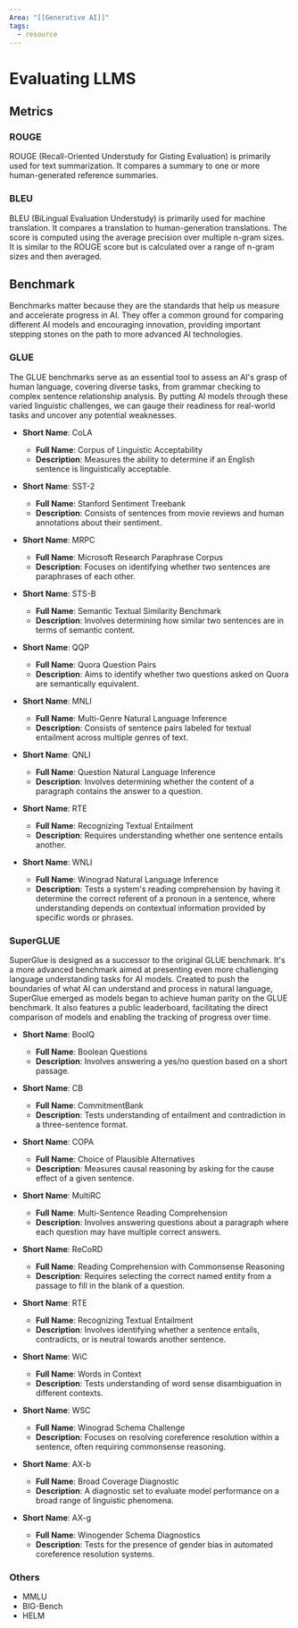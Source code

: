 ```yaml
---
Area: "[[Generative AI]]"
tags:
  - resource
---
```

# Evaluating LLMS

## Metrics

### ROUGE

ROUGE (Recall-Oriented Understudy for Gisting Evaluation) is primarily used
for text summarization. It compares a summary to one or more human-generated
reference summaries.

### BLEU

BLEU (BiLingual Evaluation Understudy) is primarily used for machine
translation. It compares a translation to human-generation translations.
The score is computed using the average precision over multiple n-gram sizes. It
is similar to the ROUGE score but is calculated over a range of n-gram sizes
and then averaged.

## Benchmark

Benchmarks matter because they are the standards that help us measure and
accelerate progress in AI. They offer a common ground for comparing
different AI models and encouraging innovation, providing important
stepping stones on the path to more advanced AI technologies.

### GLUE

The GLUE benchmarks serve as an essential tool to assess an AI's grasp of
human language, covering diverse tasks, from grammar checking to complex
sentence relationship analysis. By putting AI models through these varied
linguistic challenges, we can gauge their readiness for real-world tasks
and uncover any potential weaknesses.

* **Short Name**: CoLA
    * **Full Name**: Corpus of Linguistic Acceptability
    * **Description**: Measures the ability to determine if an English
     sentence is linguistically acceptable.

* **Short Name**: SST-2
    * **Full Name**: Stanford Sentiment Treebank
    * **Description**: Consists of sentences from movie reviews and human
     annotations about their sentiment.

* **Short Name**: MRPC
    * **Full Name**: Microsoft Research Paraphrase Corpus
    * **Description**: Focuses on identifying whether two sentences are
    paraphrases of each other.

* **Short Name**: STS-B
    * **Full Name**: Semantic Textual Similarity Benchmark
    * **Description**: Involves determining how similar two sentences are
     in terms of semantic content.

* **Short Name**: QQP
    * **Full Name**: Quora Question Pairs
    * **Description**: Aims to identify whether two questions asked on
     Quora are semantically equivalent.

* **Short Name**: MNLI
    * **Full Name**: Multi-Genre Natural Language Inference
    * **Description**: Consists of sentence pairs labeled for textual
     entailment across multiple genres of text.

* **Short Name**: QNLI
    * **Full Name**: Question Natural Language Inference
    * **Description**: Involves determining whether the content of a
     paragraph contains the answer to a question.

* **Short Name**: RTE
    * **Full Name**: Recognizing Textual Entailment
    * **Description**: Requires understanding whether one sentence entails another.

* **Short Name**: WNLI
    * **Full Name**: Winograd Natural Language Inference
    * **Description**: Tests a system's reading comprehension by having it
     determine the correct referent of a pronoun in a sentence, where
     understanding depends on contextual information provided by specific
      words or phrases.

### SuperGLUE

SuperGlue is designed as a successor to the original GLUE benchmark. It's
a more advanced benchmark aimed at presenting even more challenging
language understanding tasks for AI models. Created to push the boundaries
of what AI can understand and process in natural language, SuperGlue
emerged as models began to achieve human parity on the GLUE benchmark. It
also features a public leaderboard, facilitating the direct comparison of
models and enabling the tracking of progress over time.

* **Short Name**: BoolQ
    * **Full Name**: Boolean Questions
    * **Description**: Involves answering a yes/no question based on a short passage.

* **Short Name**: CB
    * **Full Name**: CommitmentBank
    * **Description**: Tests understanding of entailment and contradiction
    in a three-sentence format.

* **Short Name**: COPA
    * **Full Name**: Choice of Plausible Alternatives
    * **Description**: Measures causal reasoning by asking for the cause
    effect of a given sentence.

* **Short Name**: MultiRC
    * **Full Name**: Multi-Sentence Reading Comprehension
    * **Description**: Involves answering questions about a paragraph
     where each question may have multiple correct answers.

* **Short Name**: ReCoRD
    * **Full Name**: Reading Comprehension with Commonsense Reasoning
    * **Description**: Requires selecting the correct named entity from a
     passage to fill in the blank of a question.

* **Short Name**: RTE
    * **Full Name**: Recognizing Textual Entailment
    * **Description**: Involves identifying whether a sentence entails,
     contradicts, or is neutral towards another sentence.

* **Short Name**: WiC
    * **Full Name**: Words in Context
    * **Description**: Tests understanding of word sense disambiguation in
     different contexts.

* **Short Name**: WSC
    * **Full Name**: Winograd Schema Challenge
    * **Description**: Focuses on resolving coreference resolution within
     a sentence, often requiring commonsense reasoning.

* **Short Name**: AX-b
    * **Full Name**: Broad Coverage Diagnostic
    * **Description**: A diagnostic set to evaluate model performance on a
     broad range of linguistic phenomena.

* **Short Name**: AX-g
    * **Full Name**: Winogender Schema Diagnostics
    * **Description**: Tests for the presence of gender bias in automated
     coreference resolution systems.

### Others

* MMLU
* BIG-Bench
* HELM
